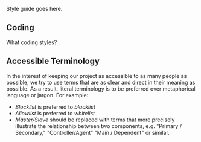 Style guide goes here. 

## Coding
What coding styles?
## Accessible Terminology
In the interest of keeping our project as accessible to as many people as possible, we try to use terms that are as clear and direct in their meaning as possible. 
As a result, literal terminology is to be preferred over metaphorical language or jargon. For example:

* *Blocklist* is preferred to *blacklist*
* *Allowlist* is preferred to *whitelist*
* *Master/Slave* should be replaced with terms that more precisely illustrate the relationship between two components, e.g. "Primary / Secondary," "Controller/Agent" "Main / Dependent" or similar. 
